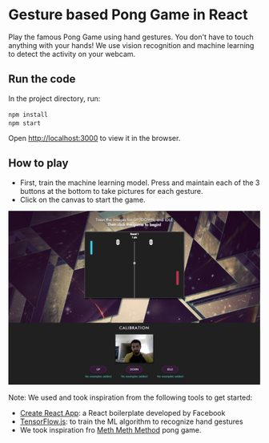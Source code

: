 # Gesture based Pong Game in React
Play the famous Pong Game using hand gestures. You don't have to touch anything with your hands! We use vision recognition and machine learning to detect the activity on your webcam.

## Run the code

In the project directory, run:

`npm install` <br>
`npm start`

Open [http://localhost:3000](http://localhost:3000) to view it in the browser.

## How to play

* First, train the machine learning model. Press and maintain each of the 3 buttons at the bottom to take pictures for each gesture.
* Click on the canvas to start the game.

![Alt text](https://github.com/ztsorojev/Pong-Game-Webcam/blob/master/screenshot.png)


Note: We used and took inspiration from the following tools to get started:

* [Create React App](https://github.com/facebook/create-react-app): a React boilerplate developed by Facebook
* [TensorFlow.js](https://js.tensorflow.org/): to train the ML algorithm to recognize hand gestures
* We took inspiration fro [Meth Meth Method](https://github.com/meth-meth-method/pong) pong game.
